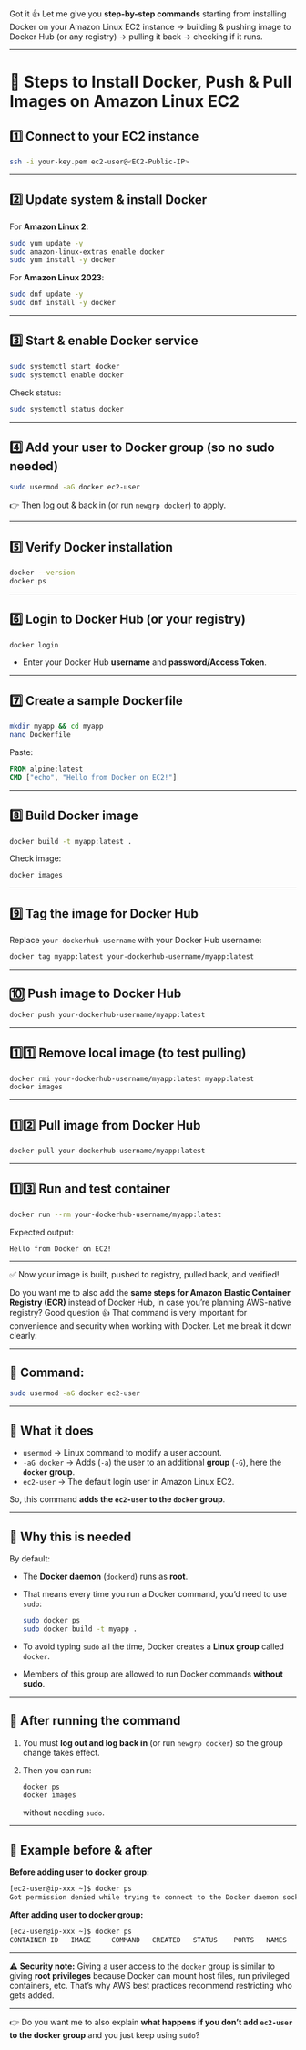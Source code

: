 Got it 👍 Let me give you **step-by-step commands** starting from installing Docker on your Amazon Linux EC2 instance → building & pushing image to Docker Hub (or any registry) → pulling it back → checking if it runs.

---

# 🚀 Steps to Install Docker, Push & Pull Images on Amazon Linux EC2

## 1️⃣ **Connect to your EC2 instance**

```bash
ssh -i your-key.pem ec2-user@<EC2-Public-IP>
```

---

## 2️⃣ **Update system & install Docker**

For **Amazon Linux 2**:

```bash
sudo yum update -y
sudo amazon-linux-extras enable docker
sudo yum install -y docker
```

For **Amazon Linux 2023**:

```bash
sudo dnf update -y
sudo dnf install -y docker
```

---

## 3️⃣ **Start & enable Docker service**

```bash
sudo systemctl start docker
sudo systemctl enable docker
```

Check status:

```bash
sudo systemctl status docker
```

---

## 4️⃣ **Add your user to Docker group (so no sudo needed)**

```bash
sudo usermod -aG docker ec2-user
```

👉 Then log out & back in (or run `newgrp docker`) to apply.

---

## 5️⃣ **Verify Docker installation**

```bash
docker --version
docker ps
```

---

## 6️⃣ **Login to Docker Hub (or your registry)**

```bash
docker login
```

* Enter your Docker Hub **username** and **password/Access Token**.

---

## 7️⃣ **Create a sample Dockerfile**

```bash
mkdir myapp && cd myapp
nano Dockerfile
```

Paste:

```dockerfile
FROM alpine:latest
CMD ["echo", "Hello from Docker on EC2!"]
```

---

## 8️⃣ **Build Docker image**

```bash
docker build -t myapp:latest .
```

Check image:

```bash
docker images
```

---

## 9️⃣ **Tag the image for Docker Hub**

Replace `your-dockerhub-username` with your Docker Hub username:

```bash
docker tag myapp:latest your-dockerhub-username/myapp:latest
```

---

## 🔟 **Push image to Docker Hub**

```bash
docker push your-dockerhub-username/myapp:latest
```

---

## 1️⃣1️⃣ **Remove local image (to test pulling)**

```bash
docker rmi your-dockerhub-username/myapp:latest myapp:latest
docker images
```

---

## 1️⃣2️⃣ **Pull image from Docker Hub**

```bash
docker pull your-dockerhub-username/myapp:latest
```

---

## 1️⃣3️⃣ **Run and test container**

```bash
docker run --rm your-dockerhub-username/myapp:latest
```

Expected output:

```
Hello from Docker on EC2!
```

---

✅ Now your image is built, pushed to registry, pulled back, and verified!

Do you want me to also add the **same steps for Amazon Elastic Container Registry (ECR)** instead of Docker Hub, in case you’re planning AWS-native registry?
Good question 👍 That command is very important for convenience and security when working with Docker. Let me break it down clearly:

---

## 🔹 Command:

```bash
sudo usermod -aG docker ec2-user
```

---

## 🔹 What it does

* `usermod` → Linux command to modify a user account.
* `-aG docker` → Adds (`-a`) the user to an additional **group** (`-G`), here the **`docker` group**.
* `ec2-user` → The default login user in Amazon Linux EC2.

So, this command **adds the `ec2-user` to the `docker` group**.

---

## 🔹 Why this is needed

By default:

* The **Docker daemon** (`dockerd`) runs as **root**.
* That means every time you run a Docker command, you’d need to use `sudo`:

  ```bash
  sudo docker ps
  sudo docker build -t myapp .
  ```
* To avoid typing `sudo` all the time, Docker creates a **Linux group** called `docker`.
* Members of this group are allowed to run Docker commands **without sudo**.

---

## 🔹 After running the command

1. You must **log out and log back in** (or run `newgrp docker`) so the group change takes effect.
2. Then you can run:

   ```bash
   docker ps
   docker images
   ```

   without needing `sudo`.

---

## 🔹 Example before & after

**Before adding user to docker group:**

```bash
[ec2-user@ip-xxx ~]$ docker ps
Got permission denied while trying to connect to the Docker daemon socket
```

**After adding user to docker group:**

```bash
[ec2-user@ip-xxx ~]$ docker ps
CONTAINER ID   IMAGE     COMMAND   CREATED   STATUS    PORTS   NAMES
```

---

⚠️ **Security note:**
Giving a user access to the `docker` group is similar to giving **root privileges** because Docker can mount host files, run privileged containers, etc. That’s why AWS best practices recommend restricting who gets added.

---

👉 Do you want me to also explain **what happens if you don’t add `ec2-user` to the docker group** and you just keep using `sudo`?
